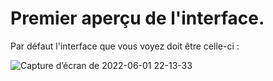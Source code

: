 # Premier aperçu de l'interface. 

Par défaut l'interface que vous voyez doit être celle-ci : 

![Capture d’écran de 2022-06-01 22-13-33](https://user-images.githubusercontent.com/98811386/171493252-5ffeb4fb-0bc3-4588-a437-b9426a50285c.png)
